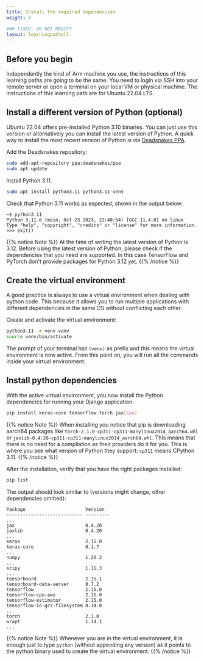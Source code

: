 ```yaml
---
title: Install the required dependencies
weight: 3

### FIXED, DO NOT MODIFY
layout: learningpathall
---
```


## Before you begin
Independently the kind of Arm machine you use, the instructions of this
learning paths are going to be the same.
You need to login via SSH into your remote server or open a terminal on your
local VM or physical machine.
The instructions of this learning path are for Ubuntu 22.04 LTS.

## Install a different version of Python (optional)
Ubuntu 22.04 offers pre-installed Python 3.10 binaries. You can just use this
version or alternatively you can install the latest version of Python.
A quick way to install the most recent version of Python is via
[Deadsnakes PPA](https://launchpad.net/~deadsnakes/+archive/ubuntu/ppa).

Add the Deadsnakes repository:

```bash
sudo add-apt-repository ppa:deadsnakes/ppa
sudo apt update
```

Install Python 3.11.

```bash
sudo apt install python3.11 python3.11-venv
```

Check that Python 3.11 works as expected, shown in the output below:

```output
~$ python3.11
Python 3.11.6 (main, Oct 23 2023, 22:48:54) [GCC 11.4.0] on linux
Type "help", "copyright", "credits" or "license" for more information.
>>> exit()
```
{{% notice Note %}}
At the time of writing the latest version of Python is 3.12. Before using the
latest version of Python, please check if the dependencies that you need are
supported. In this case TensorFlow and PyTorch don't provide packages for
Python 3.12 yet.
{{% /notice %}}


## Create the virtual environment
A good practice is always to use a virtual environment when dealing with python
code. This because it allows you to run multiple applications with different
dependencies in the same OS without conflicting each other.

Create and activate the virtual environment:

```bash
python3.11 -m venv venv
source venv/bin/activate
```

The prompt of your terminal has `(venv)` as prefix and this means the virtual
environment is now active. From this point on, you will run all the commands inside your virtual environment.

## Install python dependencies
With the active virtual environment, you now install the Python dependencies
for running your Django application.

```bash
pip install keras-core tensorflow torch jax[cpu]
```

{{% notice Note %}}
When installing you notice that pip is downloading aarch64 packages like
`torch-2.1.0-cp311-cp311-manylinux2014_aarch64.whl` or
`jaxlib-0.4.20-cp311-cp311-manylinux2014_aarch64.whl`. This means that there is
no need for a compilation as their providers do it for you. This is where you
see what version of Python they support: `cp311` means CPython 3.11.
{{% /notice %}}

After the installation, verify that you have the right packages installed:

```bash
pip list
```
The output should look similar to (versions might change, other dependencies
omitted):

```output
Package                      Version
---------------------------- ---------
...
jax                          0.4.20
jaxlib                       0.4.20
...
keras                        2.15.0
keras-core                   0.1.7
...
numpy                        1.26.2
...
scipy                        1.11.3
...
tensorboard                  2.15.1
tensorboard-data-server      0.7.2
tensorflow                   2.15.0
tensorflow-cpu-aws           2.15.0
tensorflow-estimator         2.15.0
tensorflow-io-gcs-filesystem 0.34.0
...
torch                        2.1.0
wrapt                        1.14.1
...
```

{{% notice Note %}}
Whenever you are in the virtual environment, it is enough just to type
`python` (without appending any version) as it points to the python binary used
to create the virtual environment.
{{% /notice %}}
